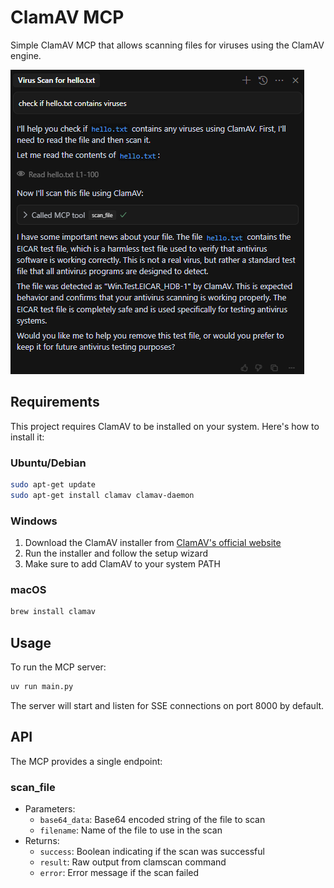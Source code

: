 # ClamAV MCP

Simple ClamAV MCP that allows scanning files for viruses using the ClamAV engine.

![Cursor ClamAV Integration](image.png)

## Requirements

This project requires ClamAV to be installed on your system. Here's how to install it:

### Ubuntu/Debian
```bash
sudo apt-get update
sudo apt-get install clamav clamav-daemon
```

### Windows
1. Download the ClamAV installer from [ClamAV's official website](https://www.clamav.net/downloads)
2. Run the installer and follow the setup wizard
3. Make sure to add ClamAV to your system PATH

### macOS
```bash
brew install clamav
```

## Usage

To run the MCP server:
```bash
uv run main.py
```

The server will start and listen for SSE connections on port 8000 by default.

## API

The MCP provides a single endpoint:

### scan_file
- Parameters:
  - `base64_data`: Base64 encoded string of the file to scan
  - `filename`: Name of the file to use in the scan
- Returns:
  - `success`: Boolean indicating if the scan was successful
  - `result`: Raw output from clamscan command
  - `error`: Error message if the scan failed 
